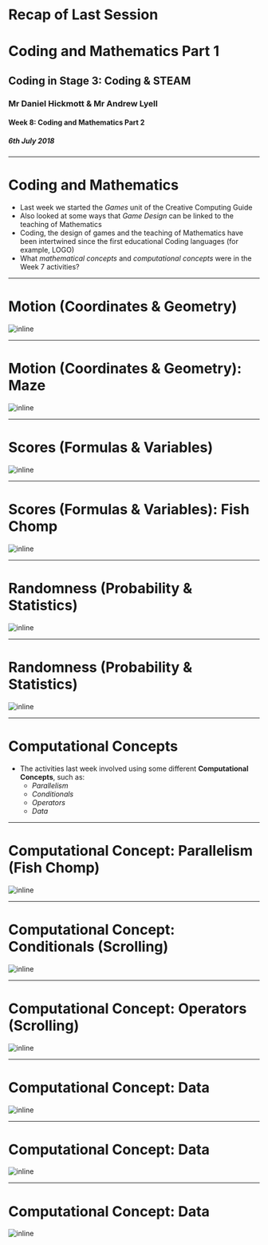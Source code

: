 # Recap of Last Session

# Coding and Mathematics Part 1

## Coding in Stage 3: Coding & STEAM

### Mr Daniel Hickmott & Mr Andrew Lyell

#### Week 8: Coding and Mathematics Part 2

##### 6th July 2018

---

# Coding and Mathematics

- Last week we started the *Games* unit of the Creative Computing Guide
- Also looked at some ways that *Game Design* can be linked to the teaching of Mathematics
- Coding, the design of games and the teaching of Mathematics have been intertwined since the first educational Coding languages (for example, LOGO)
- What *mathematical concepts* and *computational concepts* were in the Week 7 activities?

---

# Motion (Coordinates & Geometry)

![inline](images/grid_with_points.png)

---

# Motion (Coordinates & Geometry): Maze

![inline](images/geometry_maze.png)

---

# Scores (Formulas & Variables)

![inline](images/score_with_cookie_bird.png)

---

# Scores (Formulas & Variables): Fish Chomp

![inline](images/formulas_fish_chomp.png)

---

# Randomness (Probability & Statistics)

![inline](images/move_to_random.png)

---

# Randomness (Probability & Statistics)

![inline](images/random_pong_example.png)

---

# Computational Concepts

- The activities last week involved using some different **Computational Concepts**, such as:
    - *Parallelism*
    - *Conditionals*
    - *Operators*
    - *Data*

---

# Computational Concept: Parallelism (Fish Chomp)

![inline](images/fish_chomp_parallelism.png)

---

# Computational Concept: Conditionals (Scrolling)

![inline](images/conditionals_scrolling.png)

---

# Computational Concept: Operators (Scrolling)

![inline](images/operators_scrolling.png)

---

# Computational Concept: Data

![inline](images/helicopter_with_level_variable.png)

---

# Computational Concept: Data

![inline](images/helicopter_using_mod.png)

---

# Computational Concept: Data

![inline](images/helicopter_glide_speed.png)

